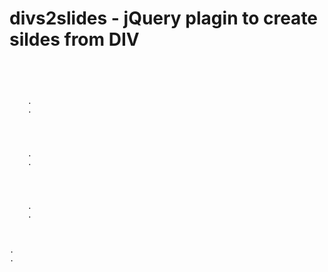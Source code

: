 # divs2slides - jQuery plagin to create sildes from DIV
<code>
<div id="container">
  <div class="slide">
    .
    .
  </div>
  <div class="slide">
    .
    .
  </div>
  <div class="slide">
    .
    .
  </div>
<div>
.
.
<script>
  $("#container).divs2slides({
      first: 1,
      nav: true,
      keyBoardShortCut: true,
      showSlideNum: true,
      showTotalSlideNum: false,
      background : "black",
      transition: "default", /*"slid","fade","default","random" */
      transitionTime: 0 /** in second */
    });
 </script>
</code>
